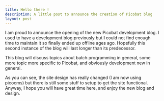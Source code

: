 ```yaml
---
title: Hello there !
description: A little post to announce the creation of Picobat blog
layout: post
---
```


I am proud to announce the opening of the new Picobat development blog.
I used to have a development blog previously but I could not find 
enough time to maintain it so finally ended up offline ages ago.
Hopefully this second instance of the blog will last longer than
its predecessor.

This blog will discuss topics about batch programming in general,
some more topic more specific to Picobat, and obviously development
new in general.

As you can see, the site design has really changed (I am now using picocms)
but there is still some stuff to setup to get the site functional.
Anyway, I hope you will have great time here, and enjoy the new blog and 
design.
